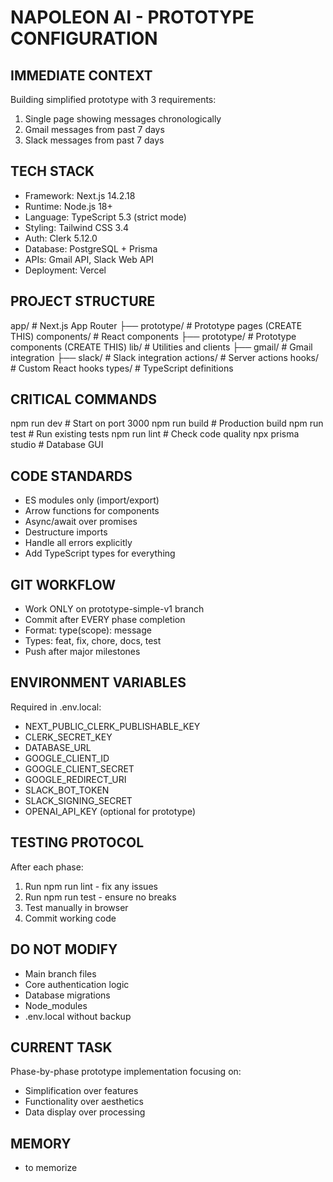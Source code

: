 # NAPOLEON AI - PROTOTYPE CONFIGURATION

## IMMEDIATE CONTEXT
Building simplified prototype with 3 requirements:
1. Single page showing messages chronologically
2. Gmail messages from past 7 days
3. Slack messages from past 7 days

## TECH STACK
- Framework: Next.js 14.2.18
- Runtime: Node.js 18+
- Language: TypeScript 5.3 (strict mode)
- Styling: Tailwind CSS 3.4
- Auth: Clerk 5.12.0
- Database: PostgreSQL + Prisma
- APIs: Gmail API, Slack Web API
- Deployment: Vercel

## PROJECT STRUCTURE
app/                # Next.js App Router
├── prototype/      # Prototype pages (CREATE THIS)
components/         # React components
├── prototype/      # Prototype components (CREATE THIS)
lib/               # Utilities and clients
├── gmail/         # Gmail integration
├── slack/         # Slack integration
actions/           # Server actions
hooks/             # Custom React hooks
types/             # TypeScript definitions

## CRITICAL COMMANDS
npm run dev         # Start on port 3000
npm run build       # Production build
npm run test        # Run existing tests
npm run lint        # Check code quality
npx prisma studio   # Database GUI

## CODE STANDARDS
- ES modules only (import/export)
- Arrow functions for components
- Async/await over promises
- Destructure imports
- Handle all errors explicitly
- Add TypeScript types for everything

## GIT WORKFLOW
- Work ONLY on prototype-simple-v1 branch
- Commit after EVERY phase completion
- Format: type(scope): message
- Types: feat, fix, chore, docs, test
- Push after major milestones

## ENVIRONMENT VARIABLES
Required in .env.local:
- NEXT_PUBLIC_CLERK_PUBLISHABLE_KEY
- CLERK_SECRET_KEY
- DATABASE_URL
- GOOGLE_CLIENT_ID
- GOOGLE_CLIENT_SECRET
- GOOGLE_REDIRECT_URI
- SLACK_BOT_TOKEN
- SLACK_SIGNING_SECRET
- OPENAI_API_KEY (optional for prototype)

## TESTING PROTOCOL
After each phase:
1. Run npm run lint - fix any issues
2. Run npm run test - ensure no breaks
3. Test manually in browser
4. Commit working code

## DO NOT MODIFY
- Main branch files
- Core authentication logic
- Database migrations
- Node_modules
- .env.local without backup

## CURRENT TASK
Phase-by-phase prototype implementation focusing on:
- Simplification over features
- Functionality over aesthetics
- Data display over processing

## MEMORY
- to memorize